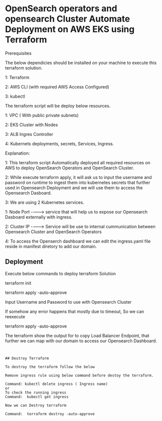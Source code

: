 
# OpenSearch operators and opensearch Cluster Automate Deployment on AWS EKS using Terraform

Prerequisites

The below dependicies should be installed on your machine to execute this terraform solution.

1: Terraform

2: AWS CLI (with required AWS Access Configured)

3: kubectl

The terraform script will be deploy below resources.

1: VPC ( With public private subnets)

2: EKS Cluster with Nodes

3: ALB Ingres Controller

4: Kubernets deployments, secrets, Services, Ingress.

Explanation:

1: This terraform script Automatically deployed all required resources on AWS to deploy OpenSearch Operators and OpenSearch Cluster.

2: While execute terraform apply, it will ask us to input the username and password on runtime to ingest them into kubernetes secrets that further used in Opensearch Deployment and we will use them to access the Opensearch Dasboard.

3: We are using 2 Kubernetes services.

1: Node Port ----> service that will help us to expose our Opensearch Dasboard externally with ingress.

2: Cluster IP ----> Service will be use to internal cummunication between Opensearch Cluster and OpenSearch Operators 

4: To access the Openserch dashboard we can edit the ingress.yaml file reside in manifest diretory to add our domain.  




## Deployment


Execute below commands to deploy terraform Solution

terraform init

terraform apply  -auto-approve

Input Username and Password to use with Opensearch Cluster

If somehow any error happens that mostly due to timeout, So we can reexecute 

terraform apply  -auto-approve

The terraform show the output for to copy Load Balancer Endpoint, that further we can map with our domain to access our Opensearch Dashboard.


```


## Destroy Terraform

To destroy the terraform follow the below

Remove ingress rule using below command before destoy the terraform.

Command: kubectl delete ingress ( Ingress name)
or
To check the running ingress
Command:  kubectl get ingress

Now we can Destroy terraform

Command:  terraform destroy -auto-approve
